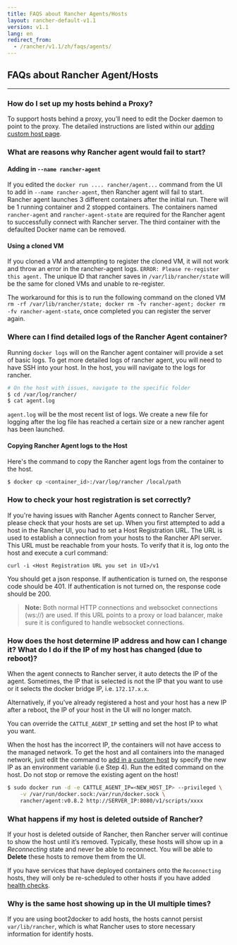 ```yaml
---
title: FAQS about Rancher Agents/Hosts
layout: rancher-default-v1.1
version: v1.1
lang: en
redirect_from:
  - /rancher/v1.1/zh/faqs/agents/
---
```


## FAQs about Rancher Agent/Hosts
---

### How do I set up my hosts behind a Proxy?

To support hosts behind a proxy, you’ll need to edit the Docker daemon to point to the proxy. The detailed instructions are listed within our [adding custom host page]({{site.baseurl}}/rancher/{{page.version}}/{{page.lang}}/hosts/custom/#hosts-behind-a-proxy).

### What are reasons why Rancher agent would fail to start?

#### Adding in `--name rancher-agent`

If you edited the `docker run .... rancher/agent...` command from the UI to add in `--name rancher-agent`, then Rancher agent will fail to start. Rancher agent launches 3 different containers after the initial run. There will be 1 running container and 2 stopped containers. The containers named `rancher-agent` and `rancher-agent-state` are required for the Rancher agent to successfully connect with Rancher server. The third container with the defaulted Docker name can be removed.

#### Using a cloned VM

If you cloned a VM and attempting to register the cloned VM, it will not work and throw an error in the rancher-agent logs. `ERROR: Please re-register this agent.` The unique ID that rancher saves in `/var/lib/rancher/state` will be the same for cloned VMs and unable to re-register.

The workaround for this is to run the following command on the cloned VM `rm -rf /var/lib/rancher/state; docker rm -fv rancher-agent; docker rm -fv rancher-agent-state`, once completed you can register the server again.

<a id="agent-logs"></a>

### Where can I find detailed logs of the Rancher Agent container?

Running `docker logs` will on the Rancher agent container will provide a set of basic logs. To get more detailed logs of rancher agent, you will need to have SSH into your host. In the host, you will navigate to the logs for rancher.

```bash
# On the host with issues, navigate to the specific folder
$ cd /var/log/rancher/
$ cat agent.log
```

`agent.log` will be the most recent list of logs. We create a new file for logging after the log file has reached a certain size or a new rancher agent has been launched.

#### Copying Rancher Agent logs to the Host

Here's the command to copy the Rancher agent logs from the container to the host.

```bash
$ docker cp <container_id>:/var/log/rancher /local/path
```

### How to check your host registration is set correctly?

If you're having issues with Rancher Agents connect to Rancher Server, please check that your hosts are set up. When you first attempted to add a host in the Rancher UI, you had to set a Host Registration URL. The URL is used to establish a connection from your hosts to the Rancher API server. This URL must be reachable from your hosts. To verify that it is, log onto the host and execute a curl command:

```
curl -i <Host Registration URL you set in UI>/v1
```

You should get a json response. If authentication is turned on, the response code should be 401. If authentication is not turned on, the response code should be 200.

> **Note:** Both normal HTTP connections and websocket connections (ws://) are used. If this URL points to a proxy or load balancer, make sure it is configured to handle websocket connections.

###  How does the host determine IP address and how can I change it? What do I do if the IP of my host has changed (due to reboot)?

When the agent connects to Rancher server, it auto detects the IP of the agent. Sometimes, the IP that is selected is not the IP that you want to use or it selects the docker bridge IP, i.e. `172.17.x.x`.

Alternatively, if you've already registered a host and your host has a new IP after a reboot, the IP of your host in the UI will no longer match.

You can override the `CATTLE_AGENT_IP` setting and set the host IP to what you want.

When the host has the incorrect IP, the containers will not have access to the managed network. To get the host and all containers into the managed network, just edit the command to [add in a custom host]({{site.baseurl}}/rancher/{{page.version}}/{{page.lang}}/hosts/custom/) by specify the new IP as an environment variable (i.e Step 4). Run the edited command on the host. Do not stop or remove the existing agent on the host!

```bash
$ sudo docker run -d -e CATTLE_AGENT_IP=<NEW_HOST_IP> --privileged \
    -v /var/run/docker.sock:/var/run/docker.sock \
    rancher/agent:v0.8.2 http://SERVER_IP:8080/v1/scripts/xxxx
```

### What happens if my host is deleted outside of Rancher?

If your host is deleted outside of Rancher, then Rancher server will continue to show the host until it’s removed. Typically, these hosts will show up in a _Reconnecting_ state and never be able to reconnect. You will be able to **Delete** these hosts to remove them from the UI.

If you have services that have deployed containers onto the `Reconnecting` hosts, they will only be re-scheduled to other hosts if you have added [health checks]({{site.baseurl}}/rancher/{{page.version}}/{{page.lang}}/cattle/health-checks/).

### Why is the same host showing up in the UI multiple times?

If you are using boot2docker to add hosts, the hosts cannot persist `var/lib/rancher`, which is what Rancher uses to store necessary information for identify hosts.
